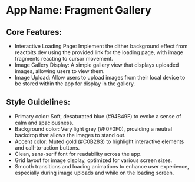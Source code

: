 # **App Name**: Fragment Gallery

## Core Features:

- Interactive Loading Page: Implement the dither background effect from reactbits.dev using the provided link for the loading page, with image fragments reacting to cursor movement.
- Image Gallery Display: A simple gallery view that displays uploaded images, allowing users to view them.
- Image Upload: Allow users to upload images from their local device to be stored within the app for display in the gallery.

## Style Guidelines:

- Primary color: Soft, desaturated blue (#94B49F) to evoke a sense of calm and spaciousness.
- Background color: Very light grey (#F0F0F0), providing a neutral backdrop that allows the images to stand out.
- Accent color: Muted gold (#C0B283) to highlight interactive elements and call-to-action buttons.
- Clean, sans-serif font for readability across the app.
- Grid layout for image display, optimized for various screen sizes.
- Smooth transitions and loading animations to enhance user experience, especially during image uploads and while on the loading screen.